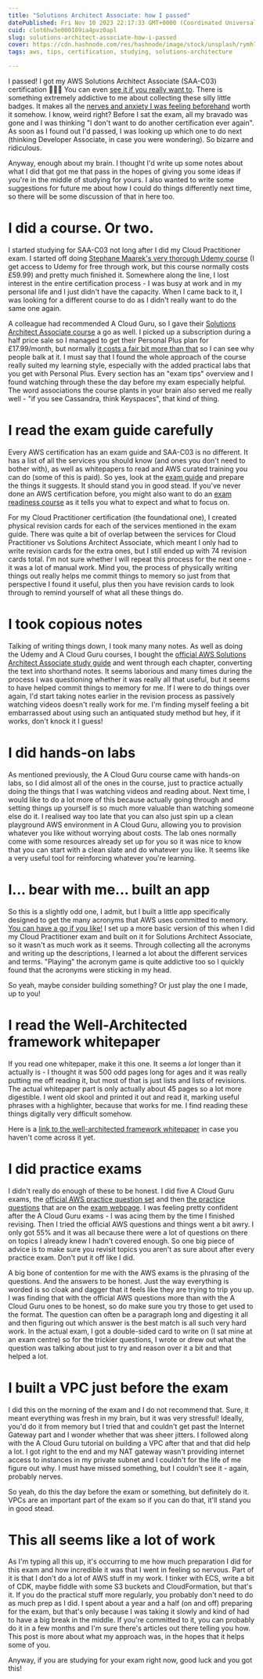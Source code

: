 ```yaml
---
title: "Solutions Architect Associate: how I passed"
datePublished: Fri Nov 10 2023 22:17:33 GMT+0000 (Coordinated Universal Time)
cuid: clot6hw3e000109ia4pvz0apl
slug: solutions-architect-associate-how-i-passed
cover: https://cdn.hashnode.com/res/hashnode/image/stock/unsplash/rymh7EZPqRs/upload/61229259984ed467748aa72599e3fd61.jpeg
tags: aws, tips, certification, studying, solutions-architecture

---
```


I passed! I got my AWS Solutions Architect Associate (SAA-C03) certification 🎉🎉🎉 You can even [see it if you really want to](https://www.credly.com/badges/4ff95cf6-40be-4826-b314-4ed67ab5c153/public_url). There is something extremely addictive to me about collecting these silly little badges. It makes all the [nerves and anxiety I was feeling beforehand](https://danaciocan.com/my-aws-solutions-architect-exam-is-tomorrow) worth it somehow. I know, weird right? Before I sat the exam, all my bravado was gone and I was thinking "I don't want to do another certification ever again". As soon as I found out I'd passed, I was looking up which one to do next (thinking Developer Associate, in case you were wondering). So bizarre and ridiculous.

Anyway, enough about my brain. I thought I'd write up some notes about what I did that got me that pass in the hopes of giving you some ideas if you're in the middle of studying for yours. I also wanted to write some suggestions for future me about how I could do things differently next time, so there will be some discussion of that in here too.

# I did a course. Or two.

I started studying for SAA-C03 not long after I did my Cloud Practitioner exam. I started off doing [Stephane Maarek's very thorough Udemy course](https://www.udemy.com/course/aws-certified-solutions-architect-associate-saa-c03/) (I get access to Udemy for free through work, but this course normally costs £59.99) and pretty much finished it. Somewhere along the line, I lost interest in the entire certification process - I was busy at work and in my personal life and I just didn't have the capacity. When I came back to it, I was looking for a different course to do as I didn't really want to do the same one again.

A colleague had recommended A Cloud Guru, so I gave their [Solutions Architect Associate course](https://learn.acloud.guru/course/certified-solutions-architect-associate) a go as well. I picked up a subscription during a half price sale so I managed to get their Personal Plus plan for £17.99/month, but normally [it costs a fair bit more than that](https://www.pluralsight.com/cloud-guru/pricing) so I can see why people balk at it. I must say that I found the whole approach of the course really suited my learning style, especially with the added practical labs that you get with Personal Plus. Every section has an "exam tips" overview and I found watching through these the day before my exam especially helpful. The word associations the course plants in your brain also served me really well - "if you see Cassandra, think Keyspaces", that kind of thing.

# I read the exam guide carefully

Every AWS certification has an exam guide and SAA-C03 is no different. It has a list of all the services you should know (and ones you don't need to bother with), as well as whitepapers to read and AWS curated training you can do (some of this is paid). So yes, look at the [exam guide](https://d1.awsstatic.com/training-and-certification/docs-sa-assoc/AWS-Certified-Solutions-Architect-Associate_Exam-Guide.pdf) and prepare the things it suggests. It should stand you in good stead. If you've never done an AWS certification before, you might also want to do an [exam readiness course](https://explore.skillbuilder.aws/learn/course/14760/play/68384/introduction-to-aws-certified-solutions-architect-associate-saa-c03) as it tells you what to expect and what to focus on.

For my Cloud Practitioner certification (the foundational one), I created physical revision cards for each of the services mentioned in the exam guide. There was quite a bit of overlap between the services for Cloud Practitioner vs Solutions Architect Associate, which meant I only had to write revision cards for the extra ones, but I still ended up with 74 revision cards total. I'm not sure whether I will repeat this process for the next one - it was a lot of manual work. Mind you, the process of physically writing things out really helps me commit things to memory so just from that perspective I found it useful, plus then you have revision cards to look through to remind yourself of what all these things do.

# I took copious notes

Talking of writing things down, I took many many notes. As well as doing the Udemy and A Cloud Guru courses, I bought the [official AWS Solutions Architect Associate study guide](https://www.waterstones.com/book/aws-certified-solutions-architect-study-guide-associate-saa-c03-exam-4th-edition/b-piper/9781119982623) and went through each chapter, converting the text into shorthand notes. It seems laborious and many times during the process I was questioning whether it was really all that useful, but it seems to have helped commit things to memory for me. If I were to do things over again, I'd start taking notes earlier in the revision process as passively watching videos doesn't really work for me. I'm finding myself feeling a bit embarrassed about using such an antiquated study method but hey, if it works, don't knock it I guess!

# I did hands-on labs

As mentioned previously, the A Cloud Guru course came with hands-on labs, so I did almost all of the ones in the course, just to practice actually doing the things that I was watching videos and reading about. Next time, I would like to do a lot more of this because actually going through and setting things up yourself is so much more valuable than watching someone else do it. I realised way too late that you can also just spin up a clean playground AWS environment in A Cloud Guru, allowing you to provision whatever you like without worrying about costs. The lab ones normally come with some resources already set up for you so it was nice to know that you can start with a clean slate and do whatever you like. It seems like a very useful tool for reinforcing whatever you're learning.

# I... bear with me... built an app

So this is a slightly odd one, I admit, but I built a little app specifically designed to get the many acronyms that AWS uses committed to memory. [You can have a go if you like!](https://acronym-test.vercel.app/) I set up a more basic version of this when I did my Cloud Practitioner exam and built on it for Solutions Architect Associate, so it wasn't as much work as it seems. Through collecting all the acronyms and writing up the descriptions, I learned a lot about the different services and terms. "Playing" the acronym game is quite addictive too so I quickly found that the acronyms were sticking in my head.

So yeah, maybe consider building something? Or just play the one I made, up to you!

# I read the Well-Architected framework whitepaper

If you read one whitepaper, make it this one. It seems a *lot* longer than it actually is - I thought it was 500 odd pages long for ages and it was really putting me off reading it, but most of that is just lists and lists of revisions. The actual whitepaper part is only actually about 45 pages so a lot more digestible. I went old skool and printed it out and read it, marking useful phrases with a highlighter, because that works for me. I find reading these things digitally very difficult somehow.

Here is a [link to the well-architected framework whitepaper](https://docs.aws.amazon.com/wellarchitected/latest/framework/welcome.html) in case you haven't come across it yet.

# I did practice exams

I didn't really do enough of these to be honest. I did five A Cloud Guru exams, the [official AWS practice question set](https://awscertificationpractice.benchprep.com/app/aws-certified-solutions-architect-associate-official-practice-question-set-saa-c03#exams) and then [the practice questions](https://d1.awsstatic.com/training-and-certification/docs-sa-assoc/AWS-Certified-Solutions-Architect-Associate_Sample-Questions.pdf) that are on the [exam webpage](https://aws.amazon.com/certification/certified-solutions-architect-associate/). I was feeling pretty confident after the A Cloud Guru exams - I was acing them by the time I finished revising. Then I tried the official AWS questions and things went a bit awry. I only got 55% and it was all because there were a lot of questions on there on topics I already knew I hadn't covered enough. So one big piece of advice is to make sure you revisit topics you aren't as sure about after every practice exam. Don't put it off like I did.

A big bone of contention for me with the AWS exams is the phrasing of the questions. And the answers to be honest. Just the way everything is worded is so cloak and dagger that it feels like they are trying to trip you up. I was finding that with the official AWS questions more than with the A Cloud Guru ones to be honest, so do make sure you try those to get used to the format. The question can often be a paragraph long and digesting it all and then figuring out which answer is the best match is all such very hard work. In the actual exam, I got a double-sided card to write on (I sat mine at an exam centre) so for the trickier questions, I wrote or drew out what the question was talking about just to try and reason over it a bit and that helped a lot.

# I built a VPC just before the exam

I did this on the morning of the exam and I do not recommend that. Sure, it meant everything was fresh in my brain, but it was very stressful! Ideally, you'd do it from memory but I tried that and couldn't get past the Internet Gateway part and I wonder whether that was sheer jitters. I followed along with the A Cloud Guru tutorial on building a VPC after that and that did help a lot. I got right to the end and my NAT gateway wasn't providing internet access to instances in my private subnet and I couldn't for the life of me figure out why. I must have missed something, but I couldn't see it - again, probably nerves.

So yeah, do this the day before the exam or something, but definitely do it. VPCs are an important part of the exam so if you can do that, it'll stand you in good stead.

# This all seems like a lot of work

As I'm typing all this up, it's occurring to me how much preparation I did for this exam and how incredible it was that I went in feeling so nervous. Part of it is that I don't do a lot of AWS stuff in my work. I tinker with ECS, write a bit of CDK, maybe fiddle with some S3 buckets and CloudFormation, but that's it. If you do the practical stuff more regularly, you probably don't need to do as much prep as I did. I spent about a year and a half (on and off) preparing for the exam, but that's only because I was taking it slowly and kind of had to have a big break in the middle. If you're committed to it, you can probably do it in a few months and I'm sure there's articles out there telling you how. This post is more about what my approach was, in the hopes that it helps some of you.

Anyway, if you are studying for your exam right now, good luck and you got this!